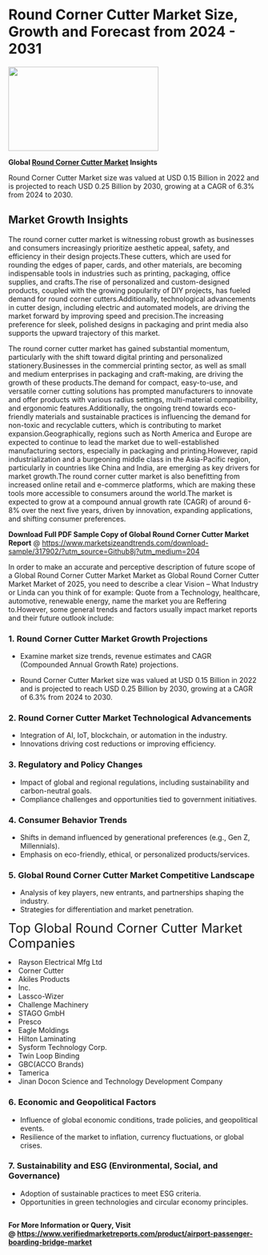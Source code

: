 <H1>Round Corner Cutter Market Size, Growth and Forecast from 2024 - 2031</H1><img class="aligncenter size-medium wp-image-584254" src="https://thirdeyenews.in/wp-content/uploads/2024/09/Global-Market-Research-300x168.jpeg" alt="" width="300" height="168" /><p><strong>Global&nbsp;<a href="https://www.marketsizeandtrends.com/download-sample/317902/?utm_source=Github8j?utm_medium=204">Round Corner Cutter Market</a> Insights</strong></p><p>Round Corner Cutter Market size was valued at USD 0.15 Billion in 2022 and is projected to reach USD 0.25 Billion by 2030, growing at a CAGR of 6.3% from 2024 to 2030.</p><p><h2>Market Growth Insights</h2> <p>The round corner cutter market is witnessing robust growth as businesses and consumers increasingly prioritize aesthetic appeal, safety, and efficiency in their design projects.These cutters, which are used for rounding the edges of paper, cards, and other materials, are becoming indispensable tools in industries such as printing, packaging, office supplies, and crafts.The rise of personalized and custom-designed products, coupled with the growing popularity of DIY projects, has fueled demand for round corner cutters.Additionally, technological advancements in cutter design, including electric and automated models, are driving the market forward by improving speed and precision.The increasing preference for sleek, polished designs in packaging and print media also supports the upward trajectory of this market. </p> <p>The round corner cutter market has gained substantial momentum, particularly with the shift toward digital printing and personalized stationery.Businesses in the commercial printing sector, as well as small and medium enterprises in packaging and craft-making, are driving the growth of these products.The demand for compact, easy-to-use, and versatile corner cutting solutions has prompted manufacturers to innovate and offer products with various radius settings, multi-material compatibility, and ergonomic features.Additionally, the ongoing trend towards eco-friendly materials and sustainable practices is influencing the demand for non-toxic and recyclable cutters, which is contributing to market expansion.Geographically, regions such as North America and Europe are expected to continue to lead the market due to well-established manufacturing sectors, especially in packaging and printing.However, rapid industrialization and a burgeoning middle class in the Asia-Pacific region, particularly in countries like China and India, are emerging as key drivers for market growth.The round corner cutter market is also benefitting from increased online retail and e-commerce platforms, which are making these tools more accessible to consumers around the world.The market is expected to grow at a compound annual growth rate (CAGR) of around 6-8% over the next five years, driven by innovation, expanding applications, and shifting consumer preferences.</p><p><span class=""><strong>Download Full PDF Sample Copy of Global Round Corner Cutter Market Report</strong> @ <a href="https://www.marketsizeandtrends.com/download-sample/317902/?utm_source=Github8j?utm_medium=204" target="_blank">https://www.marketsizeandtrends.com/download-sample/317902/?utm_source=Github8j?utm_medium=204</a></span></p><p>In order to make an accurate and perceptive description of future scope of a Global&nbsp;Round Corner Cutter Market Market as Global&nbsp;Round Corner Cutter Market Market of 2025, you need to describe a clear Vision &ndash; What Industry or Linda can you think of for example: Quote from a Technology, healthcare, automotive, renewable energy, name the market you are Reffering to.However, some general trends and factors usually impact market reports and their future outlook include:</p><h3>1.&nbsp;<strong>Round Corner Cutter Market Growth Projections</strong></h3><ul><li>Examine market size trends, revenue estimates and CAGR (Compounded Annual Growth Rate) projections.</li><li><p>Round Corner Cutter Market size was valued at USD 0.15 Billion in 2022 and is projected to reach USD 0.25 Billion by 2030, growing at a CAGR of 6.3% from 2024 to 2030.</p></li></ul><h3>2.&nbsp;<strong>Round Corner Cutter Market Technological Advancements</strong></h3><ul><li>Integration of AI, IoT, blockchain, or automation in the industry.</li><li>Innovations driving cost reductions or improving efficiency.</li></ul><h3>3.&nbsp;<strong>Regulatory and Policy Changes</strong></h3><ul><li>Impact of global and regional regulations, including sustainability and carbon-neutral goals.</li><li>Compliance challenges and opportunities tied to government initiatives.</li></ul><h3>4.&nbsp;<strong>Consumer Behavior Trends</strong></h3><ul><li>Shifts in demand influenced by generational preferences (e.g., Gen Z, Millennials).</li><li>Emphasis on eco-friendly, ethical, or personalized products/services.</li></ul><h3>5.&nbsp;<strong>Global Round Corner Cutter Market Competitive Landscape</strong></h3><ul><li>Analysis of key players, new entrants, and partnerships shaping the industry.</li><li>Strategies for differentiation and market penetration.</li></ul><p data-pm-slice="1 1 []"><span style="color: inherit; font-family: inherit; font-size: 25px;">Top Global Round Corner Cutter Market Companies</span></p><div class="" data-test-id=""><p><li>Rayson Electrical Mfg Ltd</li><li> Corner Cutter</li><li> Akiles Products</li><li> Inc.</li><li> Lassco-Wizer</li><li> Challenge Machinery</li><li> STAGO GmbH</li><li> Presco</li><li> Eagle Moldings</li><li> Hilton Laminating</li><li> Sysform Technology Corp.</li><li> Twin Loop Binding</li><li> GBC(ACCO Brands)</li><li> Tamerica</li><li> Jinan Docon Science and Technology Development Company</li></p></div><h3>6.&nbsp;<strong>Economic and Geopolitical Factors</strong></h3><ul><li>Influence of global economic conditions, trade policies, and geopolitical events.</li><li>Resilience of the market to inflation, currency fluctuations, or global crises.</li></ul><h3>7.&nbsp;<strong>Sustainability and ESG (Environmental, Social, and Governance)</strong></h3><ul><li>Adoption of sustainable practices to meet ESG criteria.</li><li>Opportunities in green technologies and circular economy principles.</li></ul><h2><strong style="font-size: 14px;">For More Information or Query, Visit @&nbsp;</strong><a style="background-color: #ffffff; font-size: 14px;" href="https://www.marketsizeandtrends.com/report/round-corner-cutter-market/" target="_blank">https://www.verifiedmarketreports.com/product/airport-passenger-boarding-bridge-market</a></h2>